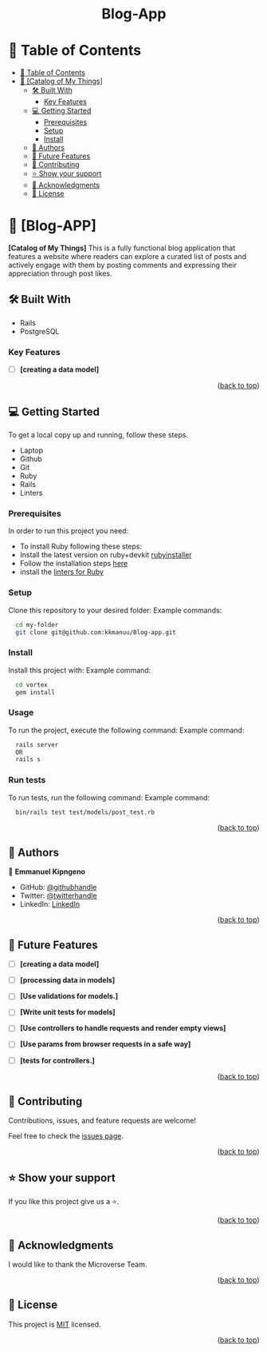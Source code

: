<a name="readme-top"></a>

<div align="center">

  <h1><b>Blog-App</b></h1>

</div>

<!-- TABLE OF CONTENTS -->

# 📗 Table of Contents

- [📗 Table of Contents](#-table-of-contents)
- [📖 \[Catalog of My Things\] ](#-catalog-of-my-things-)
  - [🛠 Built With ](#-built-with-)
    - [Key Features ](#key-features-)
  - [💻 Getting Started ](#-getting-started-)
    - [Prerequisites](#prerequisites)
    - [Setup](#setup)
    - [Install](#install)
  - [👥 Authors ](#-authors-)
  - [🔭 Future Features ](#-future-features-)
  - [🤝 Contributing ](#-contributing-)
  - [⭐️ Show your support ](#️-show-your-support-)
  - [🙏 Acknowledgments ](#-acknowledgments-)
  - [📝 License ](#-license-)

<!-- PROJECT DESCRIPTION -->

# 📖 [Blog-APP] <a name="about-project"></a>

**[Catalog of My Things]**
This is a fully functional blog application that features a website where readers can explore a curated list of posts and actively engage with them by posting comments and expressing their appreciation through post likes.
## 🛠 Built With <a name="built-with"></a>
- Rails
- PostgreSQL
<!-- Features -->

### Key Features <a name="key-features"></a>

- [ ] **[creating a data model]**

<p align="right">(<a href="#readme-top">back to top</a>)</p>

<!-- GETTING STARTED -->

## 💻 Getting Started <a name="getting-started"></a>

To get a local copy up and running, follow these steps.
- Laptop
- Github
- Git
- Ruby
- Rails
- Linters

### Prerequisites

In order to run this project you need:
- To install Ruby following these steps:
- Install the latest version on ruby+devkit [rubyinstaller](https://rubyinstaller.org/downloads/)
- Follow the installation steps [here](https://stackify.com/install-ruby-on-windows-everything-you-need-to-get-going/)
- install the [linters for Ruby](https://github.com/microverseinc/linters-config/tree/master/ruby)

### Setup

Clone this repository to your desired folder:
Example commands:
```sh
  cd my-folder
  git clone git@github.com:kkmanuu/Blog-app.git
```
### Install
Install this project with:
Example command:
```sh
  cd vortex
  gem install
```
### Usage
To run the project, execute the following command:
Example command:
```sh
  rails server
  OR
  rails s
```
### Run tests
To run tests, run the following command:
Example command:
```sh
  bin/rails test test/models/post_test.rb
```
<p align="right">(<a href="#readme-top">back to top</a>)</p>

<!-- AUTHORS -->

## 👥 Authors <a name="authors"></a>

👤 **Emmanuel Kipngeno**

- GitHub: [@githubhandle](https://github.com/kkmanuu)
- Twitter: [@twitterhandle](https://twitter.com/Kkmanuu1)
- LinkedIn: [LinkedIn](https://www.linkedin.com/in/emmanuel-kipngeno/)

<p align="right">(<a href="#readme-top">back to top</a>)</p>

<!-- FUTURE FEATURES -->

## 🔭 Future Features <a name="future-features"></a>

- [ ] **[creating a data model]**
-  [ ] **[processing data in models]**
-  [ ] **[Use validations for models.]**
-  [ ] **[Write unit tests for models]**
-  [ ] **[Use controllers to handle requests and render empty views]**
-  [ ] **[Use params from browser requests in a safe way]**
-  [ ] **[tests for controllers.]**


<p align="right">(<a href="#readme-top">back to top</a>)</p>

<!-- CONTRIBUTING -->

## 🤝 Contributing <a name="contributing"></a>

Contributions, issues, and feature requests are welcome!

Feel free to check the [issues page](https://github.com/kkmanuu/Blog-app/issues).

<p align="right">(<a href="#readme-top">back to top</a>)</p>

<!-- SUPPORT -->

## ⭐️ Show your support <a name="support"></a>


If you like this project give us a ⭐️.

<p align="right">(<a href="#readme-top">back to top</a>)</p>

<!-- ACKNOWLEDGEMENTS -->

## 🙏 Acknowledgments <a name="acknowledgements"></a>

I would like to thank the Microverse Team.

<p align="right">(<a href="#readme-top">back to top</a>)</p>

<!-- LICENSE -->

## :memo: License <a name="license"></a>
This project is [MIT](./LICENSE.md) licensed.
<p align="right">(<a href="#readme-top">back to top</a>)</p>